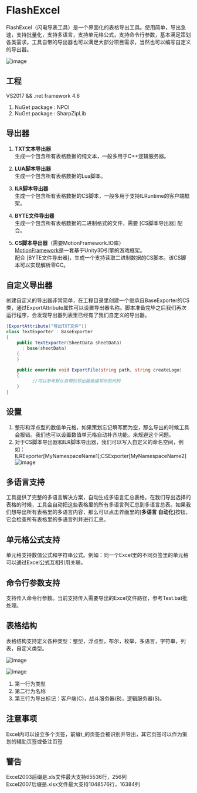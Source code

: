 # FlashExcel
FlashExcel（闪电导表工具）是一个界面化的表格导出工具。使用简单，导出急速，支持批量化，支持多语言，支持单元格公式，支持命令行参数，基本满足策划各类需求。工具自带的导出器也可以满足大部分项目需求，当然也可以编写自定义的导出器。

![image](https://github.com/gmhevinci/FlashExcel/raw/master/Docs/Image/img1.png)

## 工程
VS2017 && .net framework 4.6
1. NuGet package : NPOI
2. NuGet package : SharpZipLib

## 导出器
1. **TXT文本导出器**  
生成一个包含所有表格数据的纯文本，一般多用于C++逻辑服务器。  

2. **LUA脚本导出器**  
生成一个包含所有表格数据的Lua脚本。  

3. **ILR脚本导出器**  
生成一个包含所有表格数据的CS脚本，一般多用于支持ILRuntime的客户端框架。  

4. **BYTE文件导出器**  
生成一个包含所有表格数据的二进制格式的文件，需要 [CS脚本导出器] 配合。  

5. **CS脚本导出器**（需要MotionFramework.IO库）  
[MotionFramework](https://github.com/gmhevinci/MotionFramework)是一套基于Unity3D引擎的游戏框架。  
配合 [BYTE文件导出器]，生成一个支持读取二进制数据的CS脚本。该CS脚本可以实现解析零GC。

## 自定义导出器
创建自定义的导出器非常简单，在工程目录里创建一个继承自BaseExporter的CS类，通过ExportAttribute属性可以设置导出器名称。脚本准备完毕之后我们再次运行程序，会发现导出器列表里已经有了我们自定义的导出器。
```C#
[ExportAttribute("导出TXT文件")]
class TextExporter : BaseExporter
{
	public TextExporter(SheetData sheetData)
	  : base(sheetData)
	{
	}
  
	public override void ExportFile(string path, string createLogo)
	{
          //可以参考默认自带的导出器来编写你的代码
	}
}
```

## 设置
1. 整形和浮点型的数值单元格，如果策划忘记填写而为空，那么导出的时候工具会报错。我们也可以设置数值单元格自动补齐功能，来规避这个问题。
2. 对于CS脚本导出器和ILR脚本导出器，我们可以写入自定义的命名空间，例如：ILRExporter[MyNamespaceName1];CSExporter[MyNamespaceName2]  
![image](https://github.com/gmhevinci/FlashExcel/raw/master/Docs/Image/img4.png)

## 多语言支持
工具提供了完整的多语言解决方案，自动生成多语言汇总表格。在我们导出选择的表格的时候，工具会自动把这些表格里的所有多语言列汇总到多语言总表。如果我们想导出所有表格里的多语言内容，那么可以点击界面里的[**多语言 自动化**]按钮，它会检查所有表格里的多语言列并进行汇总。

## 单元格公式支持
单元格支持数值公式和字符串公式。例如：同一个Excel里的不同页签里的单元格可以通过Excel公式互相引用关联。

## 命令行参数支持
支持传入命令行参数。当前支持传入需要导出的Excel文件路径，参考Test.bat批处理。

## 表格结构
表格结构支持定义各种类型：整型，浮点型，布尔，枚举，多语言，字符串，列表，自定义类型。  

![image](https://github.com/gmhevinci/FlashExcel/raw/master/Docs/Image/img2.png)

![image](https://github.com/gmhevinci/FlashExcel/raw/master/Docs/Image/img3.png)

1. 第一行为类型
2. 第二行为名称
3. 第三行为导出标记：客户端(C)，战斗服务器(B)，逻辑服务器(S)。

## 注意事项
Excel内可以设立多个页签，前缀t_的页签会被识别并导出，其它页签可以作为策划的辅助页签或备注页签

## 警告
Excel2003后缀是.xls文件最大支持65536行，256列  
Excel2007后缀是.xlsx文件最大支持1048576行，16384列   